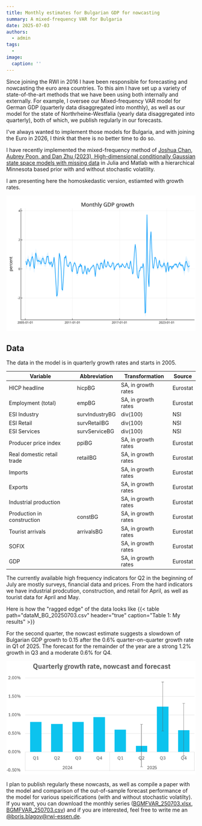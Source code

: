 ```yaml
---
title: Monthly estimates for Bulgarian GDP for nowcasting
summary: A mixed-frequency VAR for Bulgaria
date: 2025-07-03
authors:
  - admin
tags:
  - 
image:
  caption: ''
---
```


Since joining the RWI in 2016 I have been responsible for forecasting and nowcasting the euro area countries. To this aim I have set up a variety of state-of-the-art methods that we have been using both internally and externally. For example, I oversee our Mixed-frequency VAR model for German GDP (quarterly data disaggregated into monthly), as well as our model for the state of Northrheine-Westfalia (yearly data disaggregated into quarterly), both of which, we publish regularly in our forecasts.

I've always wanted to implement those models for Bulgaria, and with joining the Euro in 2026, I think that there is no better time to do so.

I have recently implemented the mixed-frequency method of [Joshua Chan, Aubrey Poon, and Dan Zhu (2023), High-dimensional conditionally Gaussian state space models with missing data](https://www.sciencedirect.com/science/article/pii/S0304407623001628?via%3Dihub) in Julia and Matlab with a hierarchical Minnesota based prior with and without stochastic volatility. 

I am presenting here the homoskedastic version, estiamted with growth rates.

![Monthly estimates for Bulgarian GDP in growth rates](BGMFVAR_250703.svg "caption")


## Data

The data in the model is in quarterly growth rates and starts in 2005.

| **Variable**      | **Abbreviation** | **Transformation** | **Source** |
|----------------------------|---------------------------|-----------------------------|---------------------|
| HICP headline              | hicpBG                    | SA, in growth rates         | Eurostat            |
| Employment (total)         | empBG                     | SA, in growth rates         | Eurostat            |
| ESI Industry               | survIndustryBG            | div(100)                    | NSI                 |
| ESI Retail                 | survRetailBG              | div(100)                    | NSI                 |
| ESI Services               | survServiceBG             | div(100)                    | NSI                 |
| Producer price index       | ppiBG                     | SA, in growth rates         | Eurostat            |
| Real domestic retail trade | retailBG                  | SA, in growth rates         | Eurostat            |
| Imports                    |                           | SA, in growth rates         | Eurostat            |
| Exports                    |                           | SA, in growth rates         | Eurostat            |
| Industrial production      |                           | SA, in growth rates         | Eurostat            |
| Production in construction | constBG                   | SA, in growth rates         | Eurostat            |
| Tourist arrivals           | arrivalsBG                | SA, in growth rates         | Eurostat            |
| SOFIX                      |                           | SA, in growth rates         | Eurostat            |
| GDP                        |                           | SA, in growth rates         | Eurostat            |


The currently available high frequency indicators for Q2 in the beginning of July are mostly surveys, financial data and prices. From the hard indicators we have industrial prodcution, construction, and retail for April, as well as tourist data for April and May.

Here is how the "ragged edge" of the data looks like
{{< table path="dataM_BG_20250703.csv" header="true" caption="Table 1: My results" >}}


For the second quarter, the nowcast estimate suggests a slowdown of Bulgarian GDP growth to 0.15 after the 0.6% quarter-on-quarter growth rate in Q1 of 2025. The forecast for the remainder of the year are a strong 1.2% growth in Q3 and a moderate 0.6% for Q4.

![Quarterly growth rate estimates](QoQ.png "caption")


I plan to publish regularly these nowcasts, as well as compile a paper with the model and comparison of the out-of-sample forecast performance of the model for various speicifications (with and without stochastic volatilty). If you want, you can download the monthly series ([BGMFVAR_250703.xlsx](xlsx), [BGMFVAR_250703.csv](csv)) and if you are interested, feel free to write me an [@boris.blagov@rwi-essen.de](email).
